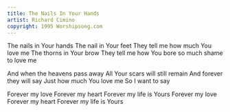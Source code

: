 ```yaml
---
title: The Nails In Your Hands
artist: Richard Cimino
copyright: 1995 Worshipsong.com
---
```

The nails in Your hands
The nail in Your feet
They tell me how much You love me
The thorns in Your brow
They tell me how
You bore so much shame to love me

And when the heavens pass away
All Your scars will still remain
And forever they will say
Just how much You love me
So I want to say

  Forever my love
  Forever my heart
  Forever my life is Yours
  Forever my love
  Forever my heart
  Forever my life is Yours